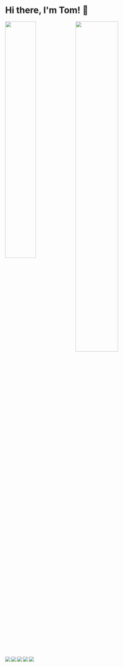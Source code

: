 # Hi there, I'm Tom! 👋

<img align ="left" width="44%" src="https://github-readme-stats.vercel.app/api?username=Captain-Tomplex&show_icons=true&theme=midnight-purple"/>

<img align ="left" width="52%" src="https://github-readme-stats.vercel.app/api/top-langs/?username=Captain-Tomplex&layout=compact"/>

<img  align ="left" src="https://img.shields.io/badge/unity-%23000000.svg?style=for-the-badge&logo=unity&logoColor=white"/>
<img align ="left" src="https://img.shields.io/badge/c%23-%23239120.svg?style=for-the-badge&logo=c-sharp&logoColor=white"/>
<img align ="left" src="https://img.shields.io/badge/c++-%2300599C.svg?style=for-the-badge&logo=c%2B%2B&logoColor=white"/>
<img align ="left" src="https://img.shields.io/badge/html5-%23E34F26.svg?style=for-the-badge&logo=html5&logoColor=white"/>
<img src="https://img.shields.io/badge/css3-%231572B6.svg?style=for-the-badge&logo=css3&logoColor=white"/>

